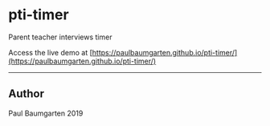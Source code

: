# pti-timer
Parent teacher interviews timer

Access the live demo at [https://paulbaumgarten.github.io/pti-timer/](https://paulbaumgarten.github.io/pti-timer/)

---

## Author

Paul Baumgarten 2019
